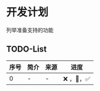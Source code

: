 # 开发计划

列举准备支持的功能

## TODO-List
| 序号 | 简介 | 来源 | 进度     |
| ---- | ---- | ---- | -------- |
| 0    | -    | -    | ❌ ，🔧，✅ |